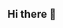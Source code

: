 ## Hi there 👋

<!--
**mshaher9/mshaher9** is a ✨ _special_ ✨ repository because its `README.md` (this file) appears on your GitHub profile.

Here are some ideas to get you started

-->

